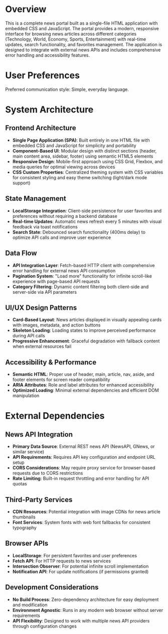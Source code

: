 # Overview

This is a complete news portal built as a single-file HTML application with embedded CSS and JavaScript. The portal provides a modern, responsive interface for browsing news articles across different categories (Technology, World, Economy, Sports, Entertainment) with real-time updates, search functionality, and favorites management. The application is designed to integrate with external news APIs and includes comprehensive error handling and accessibility features.

# User Preferences

Preferred communication style: Simple, everyday language.

# System Architecture

## Frontend Architecture
- **Single Page Application (SPA)**: Built entirely in one HTML file with embedded CSS and JavaScript for simplicity and portability
- **Component-Based UI**: Modular design with distinct sections (header, main content area, sidebar, footer) using semantic HTML5 elements
- **Responsive Design**: Mobile-first approach using CSS Grid, Flexbox, and media queries for optimal viewing across devices
- **CSS Custom Properties**: Centralized theming system with CSS variables for consistent styling and easy theme switching (light/dark mode support)

## State Management
- **LocalStorage Integration**: Client-side persistence for user favorites and preferences without requiring a backend database
- **Real-time Updates**: Automatic news refresh every 5 minutes with visual feedback via toast notifications
- **Search State**: Debounced search functionality (400ms delay) to optimize API calls and improve user experience

## Data Flow
- **API Integration Layer**: Fetch-based HTTP client with comprehensive error handling for external news API consumption
- **Pagination System**: "Load more" functionality for infinite scroll-like experience with page-based API requests
- **Category Filtering**: Dynamic content filtering both client-side and server-side via API parameters

## UI/UX Design Patterns
- **Card-Based Layout**: News articles displayed in visually appealing cards with images, metadata, and action buttons
- **Skeleton Loading**: Loading states to improve perceived performance during API calls
- **Progressive Enhancement**: Graceful degradation with fallback content when external resources fail

## Accessibility & Performance
- **Semantic HTML**: Proper use of header, main, article, nav, aside, and footer elements for screen reader compatibility
- **ARIA Attributes**: Role and label attributes for enhanced accessibility
- **Optimized Loading**: Minimal external dependencies and efficient DOM manipulation

# External Dependencies

## News API Integration
- **Primary Data Source**: External REST news API (NewsAPI, GNews, or similar service)
- **API Requirements**: Requires API key configuration and endpoint URL setup
- **CORS Considerations**: May require proxy service for browser-based requests due to CORS restrictions
- **Rate Limiting**: Built-in request throttling and error handling for API quotas

## Third-Party Services
- **CDN Resources**: Potential integration with image CDNs for news article thumbnails
- **Font Services**: System fonts with web font fallbacks for consistent typography

## Browser APIs
- **LocalStorage**: For persistent favorites and user preferences
- **Fetch API**: For HTTP requests to news services
- **Intersection Observer**: For potential infinite scroll implementation
- **Notification API**: For update notifications (if permissions granted)

## Development Considerations
- **No Build Process**: Zero-dependency architecture for easy deployment and modification
- **Environment Agnostic**: Runs in any modern web browser without server requirements
- **API Flexibility**: Designed to work with multiple news API providers through configuration changes